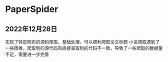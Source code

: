 # PaperSpider
## 2022年12月28日
实现了特定网页的源码爬取，基础处理，可以顺利爬取论文标题
小说爬取遇到了一些困难，爬取到的源代码和直接查取到的代码不一致，导致了一些爬取的数据量不足，需要进一步完善
